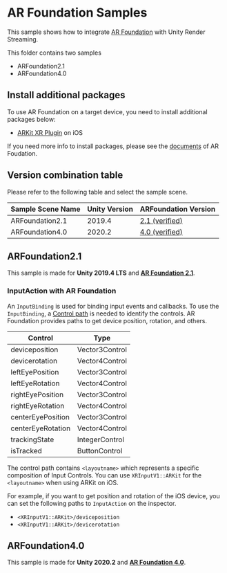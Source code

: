 # AR Foundation Samples
This sample shows how to integrate [AR Foundation](https://docs.unity3d.com/Packages/com.unity.xr.arfoundation@latest) with Unity Render Streaming.

This folder contains two samples 

- ARFoundation2.1
- ARFoundation4.0

## Install additional packages

To use AR Foundation on a target device, you need to install additional packages below:

- [ARKit XR Plugin](https://docs.unity3d.com/Packages/com.unity.xr.arkit@4.1/manual/index.html) on iOS

If you need more info to install packages, please see the [documents](https://docs.unity3d.com/Packages/com.unity.xr.arfoundation@latest/manual/index.html) of AR Foudation. 

## Version combination table

Please refer to the following table and select the sample scene.

| Sample Scene Name | Unity Version | ARFoundation Version |
| --------------- | ------------- | -------------------- |
| ARFoundation2.1 |    2019.4     | [2.1 (verified)](https://github.com/Unity-Technologies/arfoundation-samples/tree/2.1)         |
| ARFoundation4.0 |    2020.2     | [4.0 (verified)](https://github.com/Unity-Technologies/arfoundation-samples/tree/4.0)         |

## ARFoundation2.1

This sample is made for **Unity 2019.4 LTS** and [**AR Foundation 2.1**](https://docs.unity3d.com/Packages/com.unity.xr.arfoundation@2.1).

### InputAction with AR Foundation

An `InputBinding` is used for binding input events and callbacks. To use the `InputBinding`, a [Control path](https://docs.unity3d.com/Packages/com.unity.inputsystem@1.0/manual/Controls.html#control-paths) is needed to identify the controls.
AR Foundation provides paths to get device position, rotation, and others.

| Control | Type |
| ----------------- | -------------- |
| deviceposition    | Vector3Control |
| devicerotation    | Vector4Control |
| leftEyePosition   | Vector3Control |
| leftEyeRotation   | Vector4Control |
| rightEyePosition  | Vector3Control |
| rightEyeRotation  | Vector4Control |
| centerEyePosition | Vector3Control |
| centerEyeRotation | Vector4Control |
| trackingState     | IntegerControl |
| isTracked         | ButtonControl  |

The control path contains `<layoutname>` which represents a specific composition of Input Controls. 
You can use `XRInputV1::ARKit` for the `<layoutname>` when using ARKit on iOS.

For example, if you want to get position and rotation of the iOS device, you can set the following paths to `InputAction` on the inspector.

- `<XRInputV1::ARKit>/deviceposition`
- `<XRInputV1::ARKit>/devicerotation`

## ARFoundation4.0

This sample is made for **Unity 2020.2** and [**AR Foundation 4.0**](https://docs.unity3d.com/Packages/com.unity.xr.arfoundation@4.0).
